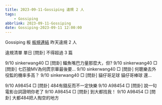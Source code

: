```yaml
---
title: 2023-09-11-Gossiping 違規 2 人
tags:
    - Gossiping
abbrlink: 2023-09-11-Gossiping
date: Gossiping-2023-09-11 12:00:00
---
```

Gossiping 板 [板規連結](https://www.ptt.cc/bbs/Gossiping/M.1637425085.A.07D.html)
昨天違規 2 人
<!-- more -->

違規清單
單日 [問卦] 不得超過 3 篇

9/10 sinkerwang40 □ [問卦] 鱷魚嘴巴力量那麼大，但?
9/10 sinkerwang40 □ [問卦] 七匹狼MV為何庹宗華最後要…
9/10 sinkerwang40 □ [問卦] 何聰樂去外役監的機率多高？
9/10 sinkerwang40 □ [問卦] 貓仔哥足球 貓仔哥棒球 還…

9/10 A98454 □ [問卦] 484有錢反而不一定快樂
9/10 A98454 □ [問卦] 說一句電影台詞證明你老了
9/10 A98454 □ [問卦] 到大都找我！
9/10 A98454 □ [問卦] 大都484把人掏空的地方